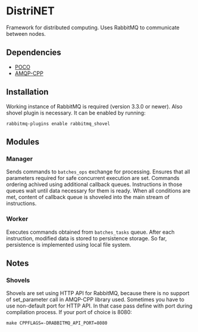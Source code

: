 # DistriNET
Framework for distributed computing. Uses RabbitMQ to communicate between nodes.

## Dependencies
* [POCO](http://pocoproject.org/)
* [AMQP-CPP](https://github.com/CopernicaMarketingSoftware/AMQP-CPP)

## Installation
Working instance of RabbitMQ is required (version 3.3.0 or newer). Also shovel plugin is necessary. It can be enabled by running:
```
rabbitmq-plugins enable rabbitmq_shovel
```

## Modules

### Manager
Sends commands to `batches_ops` exchange for processing. Ensures that all parameters required for safe concurrent execution are set.
Commands ordering achived using additional callback queues. Instructions in those queues wait until data necessary for them is ready. When all conditions are met, content of callback queue is shoveled into the main stream of instructions.

### Worker
Executes commands obtained from `batches_tasks` queue. After each instruction, modified data is stored to persistence storage. So far, persistence is implemented using local file system.

## Notes

### Shovels
Shovels are set using HTTP API for RabbitMQ, because there is no support of set_parameter call in AMQP-CPP library used.
Sometimes you have to use non-default port for HTTP API. In that case pass define with port during compilation process.
If your port of choice is 8080:
```
make CPPFLAGS=-DRABBITMQ_API_PORT=8080
```